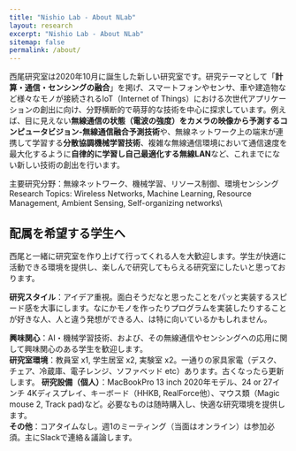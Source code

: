 ```yaml
---
title: "Nishio Lab - About NLab"
layout: research
excerpt: "Nishio Lab - About NLab"
sitemap: false
permalink: /about/
---
```

西尾研究室は2020年10月に誕生した新しい研究室です。研究テーマとして「**計算・通信・センシングの融合**」を掲げ、スマートフォンやセンサ、車や建造物など様々なモノが接続されるIoT（Internet of Things）における次世代アプリケーションの創出に向け、分野横断的で萌芽的な技術を中心に探求しています。例えば、目に見えない<b>無線通信の状態（電波の強度）をカメラの映像から予測するコンピュータビジョン-無線通信融合予測技術</b>や、無線ネットワーク上の端末が連携して学習する<b>分散協調機械学習技術</b>、複雑な無線通信環境において通信速度を最大化するように<b>自律的に学習し自己最適化する無線LAN</b>など、これまでにない新しい技術の創出を行います。

主要研究分野：無線ネットワーク、機械学習、リソース制御、環境センシング\
Research Topics: Wireless Networks, Machine Learning, Resource Management, Ambient Sensing, Self-organizing networks\

## 配属を希望する学生へ
西尾と一緒に研究室を作り上げて行ってくれる人を大歓迎します。学生が快適に活動できる環境を提供し、楽しんで研究してもらえる研究室にしたいと思っております。

**研究スタイル**：アイデア重視。面白そうだなと思ったことをパッと実装するスピード感を大事にします。なにかモノを作ったりプログラムを実装したりすることが好きな人、人と違う発想ができる人、は特に向いているかもしれません。

**興味関心**：AI・機械学習技術、および、その無線通信やセンシングへの応用に関して興味関心のある学生を歓迎します。  
**研究室環境**：教員室 x1, 学生居室 x2, 実験室 x2。一通りの家具家電（デスク、チェア、冷蔵庫、電子レンジ、ソファベッド etc）あります。古くなったら更新します。
**研究設備（個人）**：MacBookPro 13 inch 2020年モデル、24 or 27インチ 4Kディスプレイ、キーボード（HHKB, RealForce他）、マウス類（Magic mouse 2, Track pad)など。必要なものは随時購入し、快適な研究環境を提供します。  
**その他**：コアタイムなし。週1のミーティング（当面はオンライン）は参加必須。主にSlackで連絡＆議論します。  
